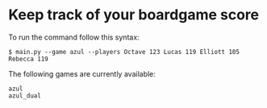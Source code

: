 # Keep track of your boardgame score

To run the command follow this syntax:
```buildoutcfg
$ main.py --game azul --players Octave 123 Lucas 119 Elliott 105 Rebecca 119
```
The following games are currently available:
```buildoutcfg
azul 
azul_dual
```